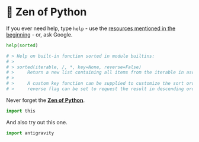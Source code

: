<!-- .slide: id="-zen-of-python" -->

# 🐍 Zen of Python

<!-- .element: class="headline" -->

<div class="fragment">

If you ever need help, type `help` - use the [resources mentioned in the beginning](#-literature) - or, ask Google.

```py
help(sorted)

# > Help on built-in function sorted in module builtins:
# >
# > sorted(iterable, /, *, key=None, reverse=False)
# >     Return a new list containing all items from the iterable in ascending order.
# >
# >     A custom key function can be supplied to customize the sort order, and the
# >     reverse flag can be set to request the result in descending order.
```

</div>
<div class="fragment">

Never forget the [**Zen of Python**](https://www.python.org/dev/peps/pep-0020/).

```py
import this
```

</div>
<div class="fragment">

And also try out this one.

```py
import antigravity
```

</div>
